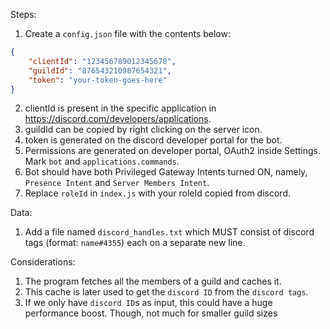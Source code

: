 Steps:
1. Create a `config.json` file with the contents below:
```json
{
	"clientId": "123456789012345678",
	"guildId": "876543210987654321",
	"token": "your-token-goes-here"
}
```
2. clientId is present in the specific application in https://discord.com/developers/applications.
3. guildId can be copied by right clicking on the server icon.
4. token is generated on the discord developer portal for the bot.
5. Permissions are generated on developer portal, OAuth2 inside Settings. Mark `bot` and `applications.commands`.
6. Bot should have both Privileged Gateway Intents turned ON, namely, `Presence Intent` and `Server Members Intent`.
7. Replace `roleId` in `index.js` with your roleId copied from discord.

Data:
1. Add a file named `discord_handles.txt` which MUST consist of discord tags (format: `name#4355`) each on a separate new line.

Considerations:
1. The program fetches all the members of a guild and caches it.
2. This cache is later used to get the `discord ID` from the `discord tags`.
3. If we only have `discord ID`s as input, this could have a huge performance boost. Though, not much for smaller guild sizes